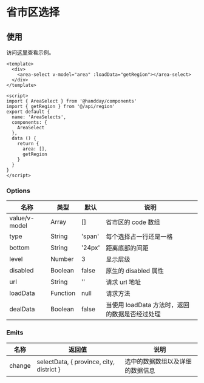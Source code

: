 <!--
 * @Description: 
 * @Autor: weiwei
 * @Date: 2021-06-24 08:36:53
 * @LastEditTime: 2021-06-24 14:43:35
 * @LastEditors: weiwei
-->
# 省市区选择

## 使用
访问<a href="/area" target="_blank">这里</a>查看示例。

```vue
<template>
  <div>
    <area-select v-model="area" :loadData="getRegion"></area-select>
  </div>
</template>

<script>
import { AreaSelect } from '@handday/components'
import { getRegion } from '@/api/region'
export default {
  name: 'AreaSelects',
  components: {
    AreaSelect
  },
  data () {
    return {
      area: [],
      getRegion
    }
  }
}
</script>
```

### Options
| 名称 | 类型 | 默认 | 说明 |
| --- | --- | --- | --- |
| value/v-model | Array | [] | 省市区的 code 数组 |
| type | String | 'span' | 每个选择占一行还是一格 |
| bottom | String | '24px' | 距离底部的间距 |
| level | Number | 3 | 显示层级 |
| disabled | Boolean | false | 原生的 disabled 属性 |
| url | String | '' | 请求 url 地址 |
| loadData | Function | null | 请求方法 |
| dealData | Boolean | false | 当使用 loadData 方法时，返回的数据是否经过处理 |

### Emits
| 名称 | 返回值 | 说明 |
| --- | --- | --- |
| change | selectData, { province, city, district } | 选中的数据数组以及详细的数据信息 |
